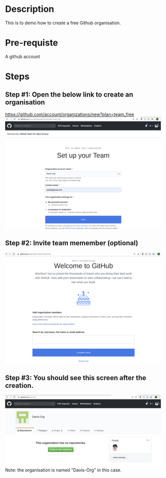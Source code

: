 # Description

This is to demo how to create a free Github organisation.

# Pre-requiste

A github account

# Steps

## Step #1: Open the below link to create an organisation
https://github.com/account/organizations/new?plan=team_free
![Alt text](images/create-github-org-01.png?raw=true)


## Step #2: Invite team memember (optional)
![Alt text](images/create-github-org-02.png?raw=true)


## Step #3: You should see this screen after the creation. 
![Alt text](images/create-github-org-03.png?raw=true)
Note: the organisation is named "Davis-Org" in this case.
